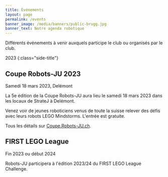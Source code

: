 ```yaml
---
title: Événements
layout: page
permalink: /events
banner_image: /media/banners/public-brugg.jpg
banner_text: Notre agenda robotique
---
```


Différents événements à venir auxquels participe le club ou organisés par le club.

2023
{:class="side-title"}

## Coupe Robots-JU 2023

<i class="fa fa-calendar"></i> Samedi 18 mars 2023, Delémont

La 5e édition de la Coupe Robots-JU aura lieu le samedi 18 mars 2023 dans les locaux de StrateJ à Delémont.

Venez voir de jeunes roboticiens venus de toute la suisse relever des défis avec leurs robots LEGO Mindstorms.
L'entrée est gratuite.

Tous les détails sur [Coupe.Robots-JU.ch](https://coupe.robots-ju.ch/).

## FIRST LEGO League

<i class="fa fa-calendar"></i> Fin 2023 ou début 2024

Robots-JU participera à l'édition 2023/24 du FIRST LEGO League Challenge.
